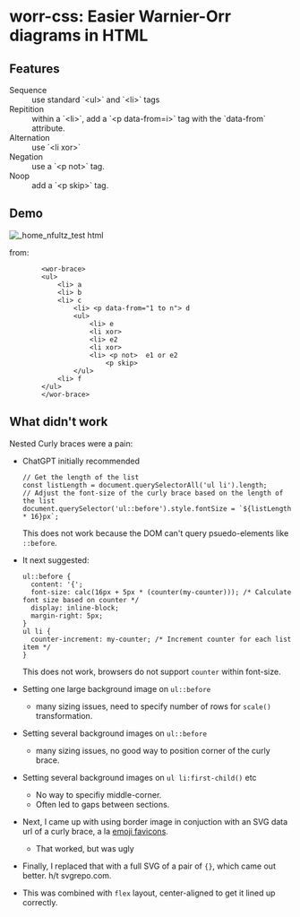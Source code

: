 # worr-css: Easier Warnier-Orr diagrams in HTML

## Features

<dl>
<dt> Sequence </dt>
  <dd>
use standard `&lt;ul&gt;` and `&lt;li&gt;` tags
  </dd>
<dt> Repitition </dt>
  <dd>
within a `&lt;li&gt;`, add a `&lt;p data-from=i&gt;` tag with the `data-from` attribute.
  </dd>
<dt> Alternation </dt>
  <dd>
use `&lt;li xor&gt;`
  </dd>
<dt> Negation </dt>
  <dd>
use a `&lt;p not&gt;` tag.
  </dd>
<dt> Noop </dt>
  <dd>
add a `&lt;p skip&gt;` tag.
  </dd>
</dl>

## Demo

![_home_nfultz_test html](https://github.com/nfultz/worr-css/assets/418638/40bedefd-cc76-4d89-b9e3-6aec121bfca1)

from:

```
        <wor-brace>
        <ul>
            <li> a
            <li> b
            <li> c
                <li> <p data-from="1 to n"> d
                <ul>
                    <li> e
                    <li xor>
                    <li> e2
                    <li xor>
                    <li> <p not>  e1 or e2
                        <p skip>
                </ul>
            <li> f
        </ul>
        </wor-brace>

```

## What didn't work

Nested Curly braces were a pain:

* ChatGPT initially recommended
    ```
    // Get the length of the list
    const listLength = document.querySelectorAll('ul li').length;
    // Adjust the font-size of the curly brace based on the length of the list
    document.querySelector('ul::before').style.fontSize = `${listLength * 16}px`;
    ```

    This does not work because the DOM can't query psuedo-elements like `::before`.
* It next suggested:
    ```
    ul::before {
      content: '{';
      font-size: calc(16px + 5px * (counter(my-counter))); /* Calculate font size based on counter */
      display: inline-block;
      margin-right: 5px;
    }
    ul li {
      counter-increment: my-counter; /* Increment counter for each list item */
    }
    ```

    This does not work, browsers do not support `counter` within font-size.

* Setting one large background image on `ul::before`
  * many sizing issues, need to specify number of rows for `scale()` transformation.
* Setting several background images on `ul::before`
  * many sizing issues, no good way to position corner of the curly brace.
* Setting several background images on `ul li:first-child()` etc
  * No way to specifiy middle-corner.
  * Often led to gaps between sections.
* Next, I came up with using border image in conjuction with an SVG data url
  of a curly brace, a la [emoji favicons](https://css-tricks.com/emoji-as-a-favicon/).
  * That worked, but was ugly
* Finally, I replaced that with a full SVG of a pair of `{}`, which came out better. h/t svgrepo.com.
* This was combined with `flex` layout, center-aligned to get it lined up correctly.

